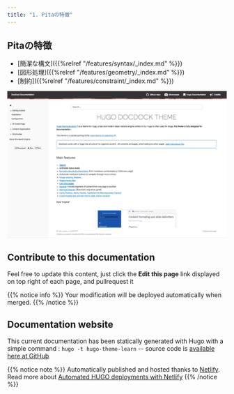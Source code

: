 ```yaml
---
title: "1. Pitaの特徴"
---
```


## Pitaの特徴

* [簡潔な構文]({{%relref "/features/syntax/_index.md" %}})
* [図形処理]({{%relref "/features/geometry/_index.md" %}})
* [制約]({{%relref "/features/constraint/_index.md" %}})

![Screenshot](https://github.com/matcornic/hugo-theme-learn/raw/master/images/screenshot.png?width=40pc&classes=shadow)


## Contribute to this documentation
Feel free to update this content, just click the **Edit this page** link displayed on top right of each page, and pullrequest it

{{% notice info %}}
Your modification will be deployed automatically when merged.
{{% /notice %}}

## Documentation website
This current documentation has been statically generated with Hugo with a simple command : `hugo -t hugo-theme-learn` -- source code is [available here at GitHub](https://github.com/matcornic/hugo-theme-learn)

{{% notice note %}}
Automatically published and hosted thanks to [Netlify](https://www.netlify.com/). Read more about [Automated HUGO deployments with Netlify](https://www.netlify.com/blog/2015/07/30/hosting-hugo-on-netlifyinsanely-fast-deploys/)
{{% /notice %}}
